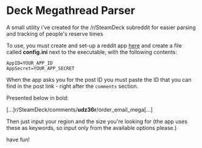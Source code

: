 
# Deck Megathread Parser

A small utility i've created for the /r/SteamDeck subreddit for easier parsing and tracking of people's reserve times

To use, you must create and set-up a reddit app [here](https://www.reddit.com/prefs/apps) and create a file called **config.ini** next to the executable, with the following contents:

```
AppID=YOUR_APP_ID
AppSecret=YOUR_APP_SECRET
```

When the app asks you for the post ID you must paste the ID that you can find in the post link - right after the `comments` section. 

Presented below in bold:

[...]r/SteamDeck/comments/**udz36r**/order_email_mega[...]


Then just input your region and the size you're looking for (the app uses these as keywords, so input only from the available options please.)

have fun!